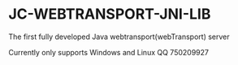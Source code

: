 # JC-WEBTRANSPORT-JNI-LIB

The first fully developed Java webtransport(webTransport) server

Currently only supports Windows and Linux
QQ 750209927
<div align="center">
</div>

